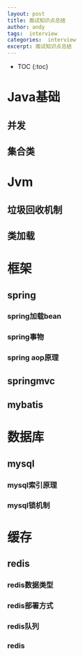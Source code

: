 ```yaml
---
layout: post
title: 面试知识点总结
author: andy
tags:  interview
categories:  interview
excerpt: 面试知识点总结
---
```


* TOC
{:toc}

# Java基础
## 并发
## 集合类

# Jvm
## 垃圾回收机制
## 类加载

# 框架
## spring
### spring加载bean
### spring事物
### spring aop原理

## springmvc

## mybatis

# 数据库
## mysql
### mysql索引原理
### mysql锁机制

# 缓存
## redis
### redis数据类型
### redis部署方式
### redis队列
### redis